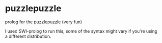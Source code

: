# puzzlepuzzle
prolog for the puzzlepuzzle (very fun)

  
I used SWI-prolog to run this, some of the syntax might vary if you're using a different distribution.
